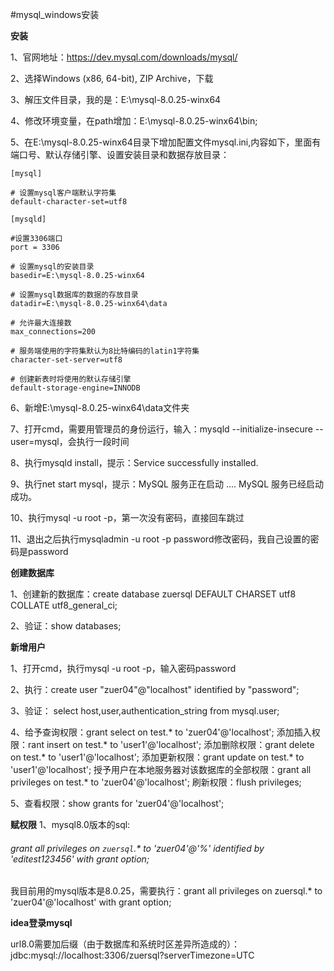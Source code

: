 #mysql_windows安装

**************安装**************

1、官网地址：https://dev.mysql.com/downloads/mysql/

2、选择Windows (x86, 64-bit), ZIP Archive，下载

3、解压文件目录，我的是：E:\mysql-8.0.25-winx64

4、修改环境变量，在path增加：E:\mysql-8.0.25-winx64\bin;

5、在E:\mysql-8.0.25-winx64目录下增加配置文件mysql.ini,内容如下，里面有端口号、默认存储引擎、设置安装目录和数据存放目录：
    
    [mysql]
    
    # 设置mysql客户端默认字符集
    default-character-set=utf8 
    
    [mysqld]
    
    #设置3306端口
    port = 3306 
    
    # 设置mysql的安装目录
    basedir=E:\mysql-8.0.25-winx64
    
    # 设置mysql数据库的数据的存放目录
    datadir=E:\mysql-8.0.25-winx64\data
    
    # 允许最大连接数
    max_connections=200
    
    # 服务端使用的字符集默认为8比特编码的latin1字符集
    character-set-server=utf8
    
    # 创建新表时将使用的默认存储引擎
    default-storage-engine=INNODB
  
6、新增E:\mysql-8.0.25-winx64\data文件夹

7、打开cmd，需要用管理员的身份运行，输入：mysqld --initialize-insecure --user=mysql，会执行一段时间

8、执行mysqld install，提示：Service successfully installed.

9、执行net start mysql，提示：MySQL 服务正在启动 .... MySQL 服务已经启动成功。

10、执行mysql -u root -p，第一次没有密码，直接回车跳过

11、退出之后执行mysqladmin -u root -p password修改密码，我自己设置的密码是password


********创建数据库********

1、创建新的数据库：create database zuersql DEFAULT CHARSET utf8 COLLATE utf8_general_ci;

2、验证：show databases;


********新增用户********

1、打开cmd，执行mysql -u root -p，输入密码password

2、执行：create user "zuer04"@"localhost" identified by "password";

3、验证： select host,user,authentication_string from mysql.user;

4、给予查询权限：grant select on test.* to 'zuer04'@'localhost';
   添加插入权限：rant insert on test.* to 'user1'@'localhost';
   添加删除权限：grant delete on test.* to 'user1'@'localhost';
   添加更新权限：grant update on test.* to 'user1'@'localhost'; 
   授予用户在本地服务器对该数据库的全部权限：grant all privileges on test.* to 'zuer04'@'localhost';
   刷新权限：flush privileges;
   
5、查看权限：show grants for 'zuer04'@'localhost';


********赋权限********
1、mysql8.0版本的sql:
###### grant all privileges on `zuersql`.* to 'zuer04'@'%' identified by 'editest123456' with grant option;
我目前用的mysql版本是8.0.25，需要执行：grant all privileges on zuersql.* to 'zuer04'@'localhost' with grant option;


********idea登录mysql********

url8.0需要加后缀（由于数据库和系统时区差异所造成的）：
jdbc:mysql://localhost:3306/zuersql?serverTimezone=UTC


